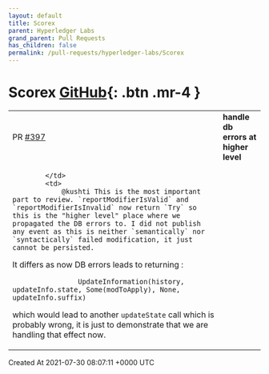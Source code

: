```yaml
---
layout: default
title: Scorex
parent: Hyperledger Labs
grand_parent: Pull Requests
has_children: false
permalink: /pull-requests/hyperledger-labs/Scorex
---
```


# Scorex <span class="fs-3 right-align">[GitHub](https://github.com/hyperledger-labs/Scorex){: .btn .mr-4 }</span>


<div>
    <table>
        <tr>
            <td>
                PR <a href="https://github.com/hyperledger-labs/Scorex/pull/397" class=".btn">#397</a>
            </td>
            <td>
                <b>
                    handle db errors at higher level
                </b>
            </td>
        </tr>
        <tr>
            <td>
                
            </td>
            <td>
                @kushti This is the most important part to review. `reportModifierIsValid` and `reportModifierIsInvalid` now return `Try` so this is the "higher level" place where we propagated the DB errors to. I did not publish any event as this is neither `semantically` nor `syntactically` failed modification, it just cannot be persisted. 

It differs as now DB errors leads to returning : 
```
                UpdateInformation(history, updateInfo.state, Some(modToApply), None, updateInfo.suffix)
```
which would lead to another `updateState` call which is probably wrong, it is just to demonstrate that we are handling that effect now.
            </td>
        </tr>
    </table>
    <div class="right-align">
        Created At 2021-07-30 08:07:11 +0000 UTC
    </div>
</div>

